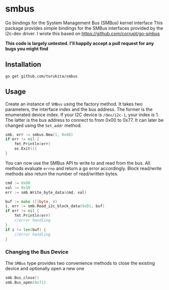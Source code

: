 # smbus
Go bindings for the System Management Bus (SMBus) kernel interface
This package provides simple bindings for the SMBus interfaces provided by the i2c-dev driver.
I wrote this based on https://github.com/corrupt/go-smbus

**This code is largely untested. I'll happily accept a pull request for any bugs you might find**

## Installation

    go get github.com/torukita/smbus

## Usage

Create an instance of `SMBus` using the factory method. It takes two parameters, the interface index and the bus address. The former is the enumerated device index. If your I2C device is `/dev/i2c-1`, your index is 1.
The latter is the bus address to connect to from 0x00 to 0x77. It can later be changed using the `Set_addr` method.

```go
smb, err := smbus.New(1, 0x68)
if err != nil {
    fmt.Println(err)              
    os.Exit(1)  
}
```

You can now use the SMBus API to write to and read from the bus. All methods evaluate `errno` and return a go error accordingly. Block read/write methods also return the number of read/written bytes.

```go
cmd := 0xD0
val := 0x10
err := smb.Write_byte_data(cmd, val)

buf := make ([]byte, 4)
i, err := smb.Read_i2c_block_data(0xD1, buf)
if err != nil {
    fmt.Println(err)              
    //error handling
}
if i != len(buf) {
    //error handling
}
```

### Changing the Bus Device

The `SMBus` type provides two convenience methods to close the existing device and optionally open a new one

```go
smb.Bus_close()
smb.Bus_open(0x71)
```
